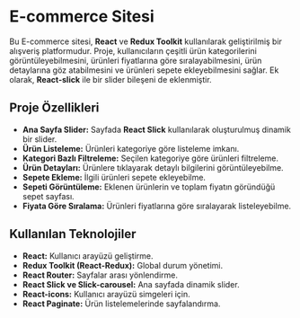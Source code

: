 # E-commerce Sitesi

Bu E-commerce sitesi, **React** ve **Redux Toolkit** kullanılarak geliştirilmiş bir alışveriş platformudur. Proje, kullanıcıların çeşitli ürün kategorilerini görüntüleyebilmesini, ürünleri fiyatlarına göre sıralayabilmesini, ürün detaylarına göz atabilmesini ve ürünleri sepete ekleyebilmesini sağlar. Ek olarak, **React-slick** ile bir slider bileşeni de eklenmiştir.

## Proje Özellikleri

- **Ana Sayfa Slider:** Sayfada **React Slick** kullanılarak oluşturulmuş dinamik bir slider.
- **Ürün Listeleme:** Ürünleri kategoriye göre listeleme imkanı.
- **Kategori Bazlı Filtreleme:** Seçilen kategoriye göre ürünleri filtreleme.
- **Ürün Detayları:** Ürünlere tıklayarak detaylı bilgilerini görüntüleyebilme.
- **Sepete Ekleme:** İlgili ürünleri sepete ekleyebilme.
- **Sepeti Görüntüleme:** Eklenen ürünlerin ve toplam fiyatın göründüğü sepet sayfası.
- **Fiyata Göre Sıralama:** Ürünleri fiyatlarına göre sıralayarak listeleyebilme.

## Kullanılan Teknolojiler

- **React:** Kullanıcı arayüzü geliştirme.
- **Redux Toolkit (React-Redux):** Global durum yönetimi.
- **React Router:** Sayfalar arası yönlendirme.
- **React Slick ve Slick-carousel:** Ana sayfada dinamik slider.
- **React-icons:** Kullanıcı arayüzü simgeleri için.
- **React Paginate:** Ürün listelemelerinde sayfalandırma.
